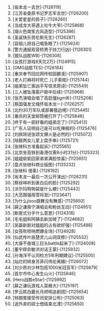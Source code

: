 
1. [坂本龙一去世]-[1126119]
1. [江苏省委原书记罗志军去世]-[1126200]
1. [关爱星星的孩子]-[1126260]
1. [当成龙大哥遇上社牛大爷]-[1125868]
1. [烟火色南笙古风造型]-[1125386]
1. [圣诞快乐劳伦斯先生]-[1126287]
1. [容祖儿把自己唱急眼了]-[1125624]
1. [警方通报观音桥男子持刀行凶]-[1126301]
1. [狼队战胜WB]-[1126308]
1. [女孩打游戏8天花2万]-[1124915]
1. [OMG战胜TES]-[1126184]
1. [重庆奉节回应网传校园霸凌]-[1125907]
1. [老人打麻将时死亡 儿子索赔]-[1125744]
1. [姐弟坠亡案凶手写信求原谅]-[1125549]
1. [三人被坠落窗户砸中后续]-[1125968]
1. [张杰演唱会唱了高启强bgm听]-[1125208]
1. [蔡国强发文缅怀坂本龙一]-[1126257]
1. [北约30万军队或部署俄边境]-[1125445]
1. [重庆的天堂邮筒被打开了]-[1125848]
1. [终于有一部好看的姐弟恋了]-[1125413]
1. [广东人证明自己是可以吃辣椒的]-[1125476]
1. [刘佩琦说张颂文爆火是必然的]-[1125072]
1. [陆毅两女儿爱上盘手串]-[1125721]
1. [张继科方准备起诉]-[1125565]
1. [北京坐高铁到香港仅需8小时31分]-[1125323]
1. [姐姐偷偷回家弟弟满脸惊喜]-[1125651]
1. [盘点张继科商业版图]-[1125232]
1. [张继科 借条]-[1126192]
1. [坂本龙一最后一次公开演出]-[1126231]
1. [蔡徐坤听到表白后的脸]-[1125292]
1. [沃尔玛购物袋是什么梗]-[1125442]
1. [大范围强雨雪将至]-[1123647]
1. [为什么jisoo跳舞没有舞感]-[1125850]
1. [薛之谦南宁演唱会和粉丝互动]-[1124951]
1. [断崖式分手什么意思]-[1124318]
1. [毛毛姐和阿姨去新加坡了]-[1124682]
1. [吴磊新剧对姐姐的占有欲好强]-[1125488]
1. [女孩吹唢呐燃爆全场]-[1124928]
1. [仙武传叶辰楚灵儿山洞双修]-[1125532]
1. [大唐不夜城三巨头battle起来了]-[1124008]
1. [董宇辉俞敏洪对话王蒙]-[1125932]
1. [孙海洋不认同检方5年刑期建议]-[1125500]
1. [灿烂的转身苏菲闫伟伦离婚]-[1126072]
1. [刘少昂刘少林包揽1000米冠亚军]-[1125679]
1. [首尔市中心发生山火]-[1125846]
1. [Hero战胜eStar]-[1125992]
1. [薛之谦玩游戏人菜瘾大]-[1125197]
1. [罗云熙白鹿长月烬明追剧团]-[1125654]
1. [特朗普接受传讯安排公布]-[1125063]
1. [送外卖的硕士想结束北漂]-[1125650]